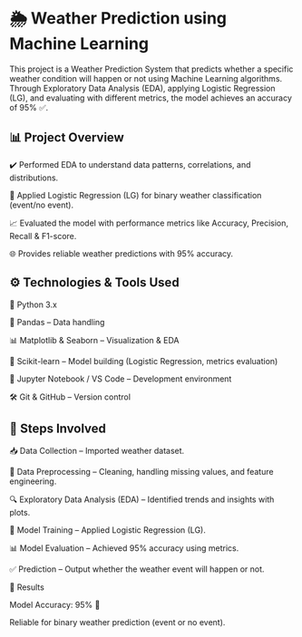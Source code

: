 # 🌦️ Weather Prediction using Machine Learning

This project is a Weather Prediction System that predicts whether a specific weather condition will happen or not using Machine Learning algorithms.
Through Exploratory Data Analysis (EDA), applying Logistic Regression (LG), and evaluating with different metrics, the model achieves an accuracy of 95% ✅.


## 📊 Project Overview

✔️ Performed EDA to understand data patterns, correlations, and distributions.

🤖 Applied Logistic Regression (LG) for binary weather classification (event/no event).

📈 Evaluated the model with performance metrics like Accuracy, Precision, Recall & F1-score.

🌐 Provides reliable weather predictions with 95% accuracy.


## ⚙️ Technologies & Tools Used

🐍 Python 3.x

📘 Pandas – Data handling

📊 Matplotlib & Seaborn – Visualization & EDA

🤖 Scikit-learn – Model building (Logistic Regression, metrics evaluation)

📒 Jupyter Notebook / VS Code – Development environment

🛠️ Git & GitHub – Version control


## 🚀 Steps Involved

📥 Data Collection – Imported weather dataset.

🧹 Data Preprocessing – Cleaning, handling missing values, and feature engineering.

🔍 Exploratory Data Analysis (EDA) – Identified trends and insights with plots.

🤖 Model Training – Applied Logistic Regression (LG).

📊 Model Evaluation – Achieved 95% accuracy using metrics.

✅ Prediction – Output whether the weather event will happen or not.

📌 Results

Model Accuracy: 95% 🎯

Reliable for binary weather prediction (event or no event).
